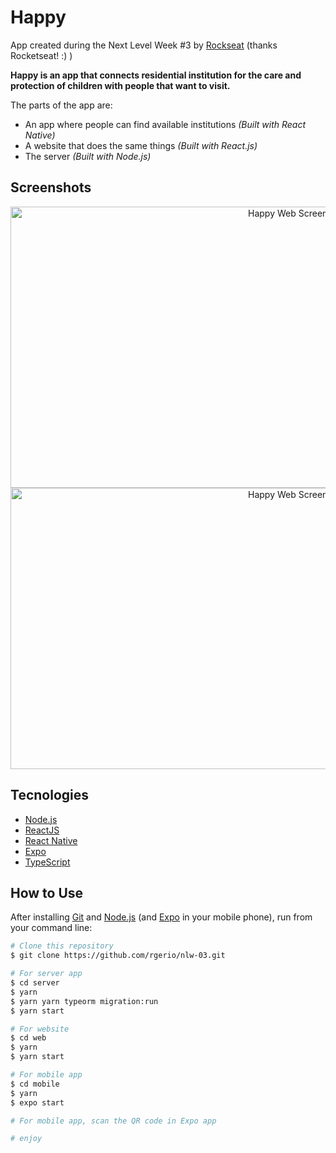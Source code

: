 # Happy

App created during the Next Level Week #3 by [Rockseat](https://rocketseat.com.br/) (thanks Rocketseat! :) )

**Happy is an app that connects residential institution for the care and protection of children with people that want to visit.**

The parts of the app are:
- An app where people can find available institutions *(Built with React Native)*
- A website that does the same things *(Built with React.js)*
- The server *(Built with Node.js)*

## Screenshots
<!-- <p align="center">
  <img width="250px" height="514px" alt="Happy Home Screenshot" src="https://raw.githubusercontent.com/rgerio/nlw-03/main/screenshots/screenshot_expo_01.png"> &nbsp;&nbsp;&nbsp; <img width="250px" height="514px" alt="Happy Search Screenshot" src="https://raw.githubusercontent.com/rgerio/nlw-03/main/screenshots/screenshot_expo_02.png"> &nbsp;&nbsp;&nbsp; <img width="250px" height="514px" alt="Happy Other Screenshot" src="https://raw.githubusercontent.com/rgerio/nlw-03/main/screenshots/screenshot_expo_03.png">
</p> -->
<p align="center">
  <img width="900px" height="450px" alt="Happy Web Screenshot" src="https://raw.githubusercontent.com/rgerio/nlw-03/main/screenshots/screenshot_web_01.png">
  <img width="900px" height="450px" alt="Happy Web Screenshot" src="https://raw.githubusercontent.com/rgerio/nlw-03/main/screenshots/screenshot_web_02.png">
</p>

## Tecnologies
-  [Node.js](https://nodejs.org/)
-  [ReactJS](https://reactjs.org/)
-  [React Native](https://reactnative.dev/)
-  [Expo](https://expo.io/)
-  [TypeScript](https://www.typescriptlang.org/)

## How to Use
After installing [Git](https://git-scm.com) and [Node.js](https://nodejs.org/) (and [Expo](https://expo.io/) in your mobile phone), run from your command line:

```bash
# Clone this repository
$ git clone https://github.com/rgerio/nlw-03.git

# For server app
$ cd server
$ yarn
$ yarn yarn typeorm migration:run
$ yarn start

# For website
$ cd web
$ yarn
$ yarn start

# For mobile app
$ cd mobile
$ yarn
$ expo start

# For mobile app, scan the QR code in Expo app

# enjoy
```
